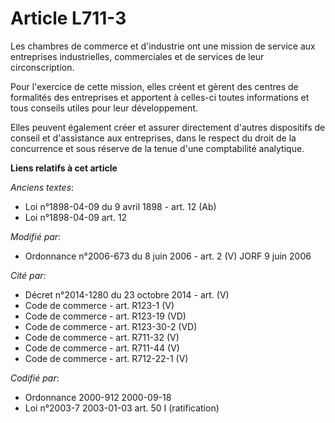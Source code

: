 # Article L711-3

Les chambres de commerce et d'industrie ont une mission de service aux entreprises industrielles, commerciales et de services
de leur circonscription.

Pour l'exercice de cette mission, elles créent et gèrent des centres de formalités des entreprises et apportent à celles-ci
toutes informations et tous conseils utiles pour leur développement.

Elles peuvent également créer et assurer directement d'autres dispositifs de conseil et d'assistance aux entreprises, dans le
respect du droit de la concurrence et sous réserve de la tenue d'une comptabilité analytique.

**Liens relatifs à cet article**

_Anciens textes_:

  - Loi n°1898-04-09 du 9 avril 1898 - art. 12 (Ab)
  - Loi n°1898-04-09 art. 12

_Modifié par_:

  - Ordonnance n°2006-673 du 8 juin 2006 - art. 2 (V) JORF 9 juin 2006

_Cité par_:

  - Décret n°2014-1280 du 23 octobre 2014 - art. (V)
  - Code de commerce - art. R123-1 (V)
  - Code de commerce - art. R123-19 (VD)
  - Code de commerce - art. R123-30-2 (VD)
  - Code de commerce - art. R711-32 (V)
  - Code de commerce - art. R711-44 (V)
  - Code de commerce - art. R712-22-1 (V)

_Codifié par_:

  - Ordonnance 2000-912 2000-09-18
  - Loi n°2003-7 2003-01-03 art. 50 I (ratification)
